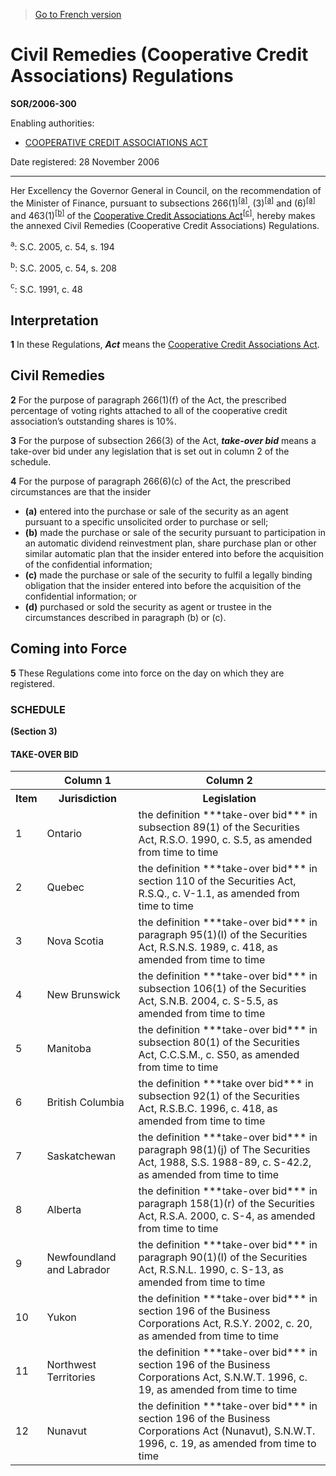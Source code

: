 > [Go to French version](/fr/Règlements/Décrets,%20ordonnances%20et%20règlements%20statutaires/2006/300.md)

# Civil Remedies (Cooperative Credit Associations) Regulations

**SOR/2006-300**

Enabling authorities: 
- [COOPERATIVE CREDIT ASSOCIATIONS ACT](/en/Acts/Statutes%20of%20Canada/1991/c.%2048.md)

Date registered: 28 November 2006

----------

Her Excellency the Governor General in Council, on the recommendation of the Minister of Finance, pursuant to subsections 266(1)<sup><a href='#fn_SOR-2006-300_e_hq_1620'>[a]</a></sup>, (3)<sup><a href='#fn_SOR-2006-300_e_hq_1620'>[a]</a></sup> and (6)<sup><a href='#fn_SOR-2006-300_e_hq_1620'>[a]</a></sup> and 463(1)<sup><a href='#fn_SOR-2006-300_e_hq_1621'>[b]</a></sup> of the [Cooperative Credit Associations Act](/en/Acts/Statutes%20of%20Canada/1991/c.%2048.md)<sup><a href='#fn_SOR-2006-300_e_hq_1622'>[c]</a></sup>, hereby makes the annexed Civil Remedies (Cooperative Credit Associations) Regulations.

<a name='fn_SOR-2006-300_e_hq_1620'><sup>a</sup></a>: S.C. 2005, c. 54, s. 194<br />

<a name='fn_SOR-2006-300_e_hq_1621'><sup>b</sup></a>: S.C. 2005, c. 54, s. 208<br />

<a name='fn_SOR-2006-300_e_hq_1622'><sup>c</sup></a>: S.C. 1991, c. 48<br />




## Interpretation


**1** In these Regulations, ***Act*** means the [Cooperative Credit Associations Act](/en/Acts/Statutes%20of%20Canada/1991/c.%2048.md).




## Civil Remedies


**2** For the purpose of paragraph 266(1)(f) of the Act, the prescribed percentage of voting rights attached to all of the cooperative credit association’s outstanding shares is 10%.



**3** For the purpose of subsection 266(3) of the Act, ***take-over bid*** means a take-over bid under any legislation that is set out in column 2 of the schedule.



**4** For the purpose of paragraph 266(6)(c) of the Act, the prescribed circumstances are that the insider
- **(a)** entered into the purchase or sale of the security as an agent pursuant to a specific unsolicited order to purchase or sell;
- **(b)** made the purchase or sale of the security pursuant to participation in an automatic dividend reinvestment plan, share purchase plan or other similar automatic plan that the insider entered into before the acquisition of the confidential information;
- **(c)** made the purchase or sale of the security to fulfil a legally binding obligation that the insider entered into before the acquisition of the confidential information; or
- **(d)** purchased or sold the security as agent or trustee in the circumstances described in paragraph (b) or (c).




## Coming into Force


**5** These Regulations come into force on the day on which they are registered.




### **SCHEDULE** 
**(Section 3)**
#### TAKE-OVER BID
<table>
<tr>
<th></th>
<th>Column 1</th>
<th>Column 2</th>
</tr>
<tr>
<th>Item</th>
<th>Jurisdiction</th>
<th>Legislation</th>
</tr>
<tr>
<td>1</td>
<td>Ontario</td>
<td>the definition ***take-over bid*** in subsection 89(1) of the Securities Act, R.S.O. 1990, c. S.5, as amended from time to time

</td>
</tr>
<tr>
<td>2</td>
<td>Quebec</td>
<td>the definition ***take-over bid*** in section 110 of the Securities Act, R.S.Q., c. V-1.1, as amended from time to time

</td>
</tr>
<tr>
<td>3</td>
<td>Nova Scotia</td>
<td>the definition ***take-over bid*** in paragraph 95(1)(l) of the Securities Act, R.S.N.S. 1989, c. 418, as amended from time to time

</td>
</tr>
<tr>
<td>4</td>
<td>New Brunswick</td>
<td>the definition ***take-over bid*** in subsection 106(1) of the Securities Act, S.N.B. 2004, c. S-5.5, as amended from time to time

</td>
</tr>
<tr>
<td>5</td>
<td>Manitoba</td>
<td>the definition ***take-over bid*** in subsection 80(1) of the Securities Act, C.C.S.M., c. S50, as amended from time to time

</td>
</tr>
<tr>
<td>6</td>
<td>British Columbia</td>
<td>the definition ***take over bid*** in subsection 92(1) of the Securities Act, R.S.B.C. 1996, c. 418, as amended from time to time

</td>
</tr>
<tr>
<td>7</td>
<td>Saskatchewan</td>
<td>the definition ***take-over bid*** in paragraph 98(1)(j) of The Securities Act, 1988, S.S. 1988-89, c. S-42.2, as amended from time to time

</td>
</tr>
<tr>
<td>8</td>
<td>Alberta</td>
<td>the definition ***take-over bid*** in paragraph 158(1)(r) of the Securities Act, R.S.A. 2000, c. S-4, as amended from time to time

</td>
</tr>
<tr>
<td>9</td>
<td>Newfoundland and Labrador</td>
<td>the definition ***take-over bid*** in paragraph 90(1)(l) of the Securities Act, R.S.N.L. 1990, c. S-13, as amended from time to time

</td>
</tr>
<tr>
<td>10</td>
<td>Yukon</td>
<td>the definition ***take-over bid*** in section 196 of the Business Corporations Act, R.S.Y. 2002, c. 20, as amended from time to time

</td>
</tr>
<tr>
<td>11</td>
<td>Northwest Territories</td>
<td>the definition ***take-over bid*** in section 196 of the Business Corporations Act, S.N.W.T. 1996, c. 19, as amended from time to time

</td>
</tr>
<tr>
<td>12</td>
<td>Nunavut</td>
<td>the definition ***take-over bid*** in section 196 of the Business Corporations Act (Nunavut), S.N.W.T. 1996, c. 19, as amended from time to time

</td>
</tr>
</table>


